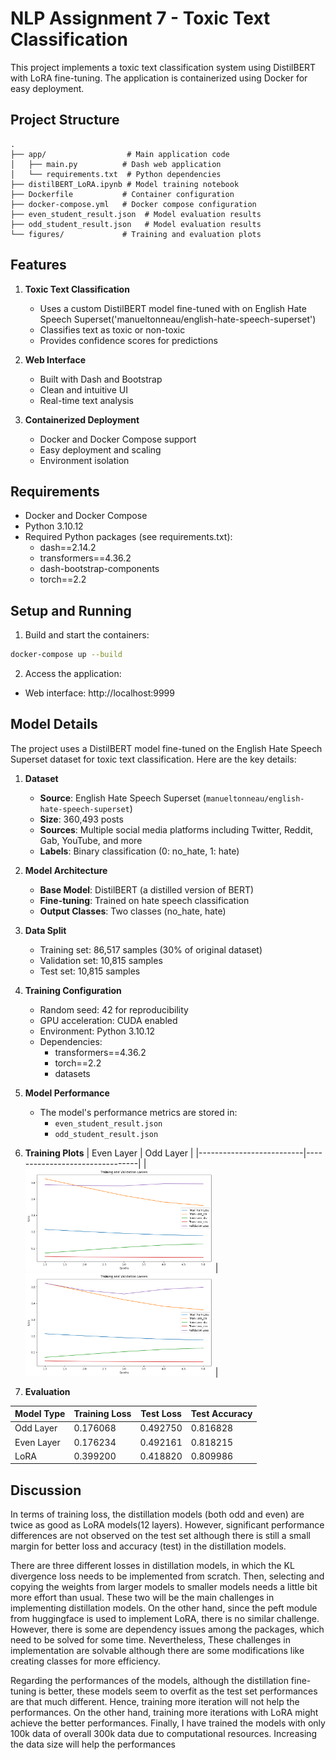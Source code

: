 # NLP Assignment 7 - Toxic Text Classification

This project implements a toxic text classification system using DistilBERT with LoRA fine-tuning. The application is containerized using Docker for easy deployment.

## Project Structure

```
.
├── app/                  # Main application code
│   ├── main.py          # Dash web application
│   └── requirements.txt  # Python dependencies
├── distilBERT_LoRA.ipynb # Model training notebook
├── Dockerfile           # Container configuration
├── docker-compose.yml   # Docker compose configuration
├── even_student_result.json  # Model evaluation results
├── odd_student_result.json   # Model evaluation results
└── figures/             # Training and evaluation plots
```

## Features

1. **Toxic Text Classification**
   - Uses a custom DistilBERT model fine-tuned with on English Hate Speech Superset('manueltonneau/english-hate-speech-superset')
   - Classifies text as toxic or non-toxic
   - Provides confidence scores for predictions

2. **Web Interface**
   - Built with Dash and Bootstrap
   - Clean and intuitive UI
   - Real-time text analysis

3. **Containerized Deployment**
   - Docker and Docker Compose support
   - Easy deployment and scaling
   - Environment isolation

## Requirements

- Docker and Docker Compose
- Python 3.10.12
- Required Python packages (see requirements.txt):
  - dash==2.14.2
  - transformers==4.36.2
  - dash-bootstrap-components
  - torch==2.2

## Setup and Running

1. Build and start the containers:
```bash
docker-compose up --build
```

2. Access the application:
- Web interface: http://localhost:9999

## Model Details

The project uses a DistilBERT model fine-tuned on the English Hate Speech Superset dataset for toxic text classification. Here are the key details:

1. **Dataset**
   - **Source**: English Hate Speech Superset (`manueltonneau/english-hate-speech-superset`)
   - **Size**: 360,493 posts
   - **Sources**: Multiple social media platforms including Twitter, Reddit, Gab, YouTube, and more
   - **Labels**: Binary classification (0: no_hate, 1: hate)

2. **Model Architecture**
   - **Base Model**: DistilBERT (a distilled version of BERT)
   - **Fine-tuning**: Trained on hate speech classification
   - **Output Classes**: Two classes (no_hate, hate)

3. **Data Split**
   - Training set: 86,517 samples (30% of original dataset)
   - Validation set: 10,815 samples
   - Test set: 10,815 samples

4. **Training Configuration**
   - Random seed: 42 for reproducibility
   - GPU acceleration: CUDA enabled
   - Environment: Python 3.10.12
   - Dependencies:
     - transformers==4.36.2
     - torch==2.2
     - datasets

5. **Model Performance**
   - The model's performance metrics are stored in:
     - `even_student_result.json`
     - `odd_student_result.json`

6. **Training Plots**
| Even Layer   | Odd Layer  |
|--------------------------|--------------------------------|
| <img src="./figures/even.png" width="300"/> | <img src="./figures/odd.png" width="300"/> |
   
7. **Evaluation**

| Model Type | Training Loss | Test Loss | Test Accuracy |
|------------|---------------|-----------|--------------|
| Odd Layer  | 0.176068     | 0.492750  | 0.816828     |
| Even Layer | 0.176234     | 0.492161  | 0.818215     |
| LoRA       | 0.399200     | 0.418820  | 0.809986     |

## Discussion

In terms of training loss, the distillation models (both odd and even) are twice as good as LoRA models(12 layers). However, significant performance differences are not observed on the test set although there is still a small margin for better loss and accuracy (test) in the distillation models.

There are three different losses in distillation models, in which the KL divergence loss needs to be implemented from scratch. Then, selecting and copying the weights from larger models to smaller models needs a little bit more effort than usual. These two will be the main challenges in implementing distillation models. On the other hand, since the peft module from huggingface is used to implement LoRA, there is no similar challenge. However, there is some are dependency issues among the packages, which need to be solved for some time. Nevertheless, These challenges in implementation are solvable although there are some modifications like creating classes for more efficiency.

Regarding the performances of the models, although the distillation fine-tuning is better, these models seem to overfit as the test set performances are that much different. Hence, training more iteration will not help the performances. On the other hand, training more iterations with LoRA might achieve the better performances. Finally, I have trained the models with only 100k data of overall 300k data due to computational resources. Increasing the data size will help the performances
